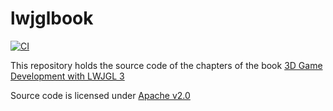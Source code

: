 # lwjglbook

[![CI](https://github.com/lwjglgamedev/lwjglbook/actions/workflows/maven.yml/badge.svg)](https://github.com/lwjglgamedev/lwjglbook/actions/workflows/ci.yml)

This repository holds the source code of the chapters of the book [3D Game Development with LWJGL 3](https://ahbejarano.gitbook.io/lwjglgamedev/)

Source code is licensed under [Apache v2.0](https://www.apache.org/licenses/LICENSE-2.0 "Apache v2.0")
